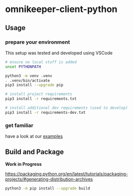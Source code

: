 # omnikeeper-client-python

## Usage

### prepare your environment

This setup was tested and developed using VSCode

~~~bash
# ensure no local stuff is added
unset PYTHONPATH

python3 -m venv .venv
. .venv/bin/activate
pip3 install --upgrade pip

# install project requirements
pip3 install -r requirements.txt

# install additional dev requirements (used to develop)
pip3 install -r requirements-dev.txt
~~~

### get familiar

have a look at our [examples](examples/)

## Build and Package

**Work in Progress**


https://packaging.python.org/en/latest/tutorials/packaging-projects/#generating-distribution-archives

~~~bash
python3 -m pip install --upgrade build

~~~
